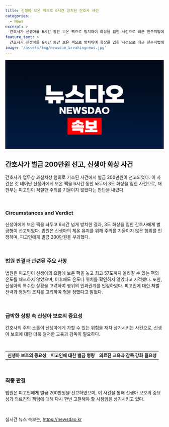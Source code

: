 ```yaml
---
title: 신생아 보온 팩으로 6시간 방치된 간호사 사건
categories:
  - News
excerpt: >
  간호사가 신생아를 6시간 동안 보온 팩으로 방치하여 화상을 입힌 사건으로 최근 전주지법에서 업무상 과실치상 혐의로 기소된 간호사에게 200만원의 벌금이 선고되었다. 이는 신생아의 체온을 유지하기 위해 이불 속에 보온 팩을 넣은 것이라는 변명에도 불구하고 재판부는 피고인이 적절한 주의를 기울이지 않았다고 지적하며 간호사로서의 업무상 주의의무를 다하지 않았다고 판단했다. 사고 이후 병원이 피해자에게 위자료와 치료비를 지급하고 피고인에게 처벌 전력이 없는 점 등을 고려하여 벌금형을 선고했다.
feature_text: >
  간호사가 신생아를 6시간 동안 보온 팩으로 방치하여 화상을 입힌 사건으로 최근 전주지법에서 업무상 과실치상 혐의로 기소된 간호사에게 200만원의 벌금이 선고되었다. 이는 신생아의 체온을 유지하기 위해 이불 속에 보온 팩을 넣은 것이라는 변명에도 불구하고 재판부는 피고인이 적절한 주의를 기울이지 않았다고 지적하며 간호사로서의 업무상 주의의무를 다하지 않았다고 판단했다. 사고 이후 병원이 피해자에게 위자료와 치료비를 지급하고 피고인에게 처벌 전력이 없는 점 등을 고려하여 벌금형을 선고했다.
image: '/assets/img/newsdao_breakingnews.jpg'
---
```


<p><img src="/assets/img/newsdao_breakingnews.jpg" alt="implanttips 속보" /></p>

<h2 data-ke-size="size26">간호사가 벌금 200만원 선고, 신생아 화상 사건</h2>

<p>간호사가 업무상 과실치상 혐의로 기소된 사건에서 벌금 200만원이 선고되었다. 이 사건은 갓 태어난 신생아에게 보온 팩을 6시간 동안 놔두어 3도 화상을 입힌 사건으로, 재판부는 피고인이 적절한 주의를 기울이지 않았다는 판단을 내렸다.</p>

<p data-ke-size="size16">&nbsp;</p>

<h3>Circumstances and Verdict</h3>

<p>신생아에게 보온 팩을 놔두고 6시간 넘게 방치한 결과, 3도 화상을 입힌 간호사에게 벌금형이 선고되었다. 법원은 신생아의 체온 유지를 위해 주의를 기울이지 않은 행위를 인정하며, 피고인에게 벌금 200만원을 부과했다.</p>

<p data-ke-size="size16">&nbsp;</p>

<h3>법원 판결과 관련된 주요 사항</h3>

<p>법원은 피고인이 신생아의 요람에 보온 팩을 놓고 최고 57도까지 올라갈 수 있는 팩의 온도를 체크하지 않았으며, 이후에도 온도나 위치를 확인하지 않았다고 지적했다. 또한, 신생아의 특수한 상황을 고려하여 행위의 인과관계를 인정하였다. 피고인에 대한 처벌 전력과 병원의 조치를 고려하여 형을 정했다고 밝혔다.</p>

<p data-ke-size="size16">&nbsp;</p>

<h3>급박한 상황 속 신생아 보호의 중요성</h3>

<p>간호사의 주의 소홀이 신생아에게 가할 수 있는 위험을 재차 상기시키는 사건으로, 신생아 보호에 대한 더욱 철저한 교육과 감독이 필요하다.</p>

<p data-ke-size="size16">&nbsp;</p>

<table>
    <tbody>
        <tr>
            <td style="text-align: center; height: 17px;"><b>신생아 보호의 중요성</b></td>
            <td style="text-align: center; height: 17px;"><b>피고인에 대한 벌금 형량</b></td>
            <td style="text-align: center; height: 17px;"><b>의료진 교육과 감독 강화 필요성</b></td>
        </tr>
    </tbody>
</table>

<p data-ke-size="size16">&nbsp;</p>

<h3>최종 판결</h3>

<p>법원은 피고인에게 벌금 200만원을 선고하였으며, 이 사건을 통해 신생아 보호의 중요성과 의료진의 책임에 대해 다시 한번 고찰해야 할 시점임을 상기시키고 있다.</p>

<p data-ke-size="size16">&nbsp;</p>
실시간 뉴스 속보는, <a href="https://newsdao.kr" rel="dofollow">https://newsdao.kr</a>


